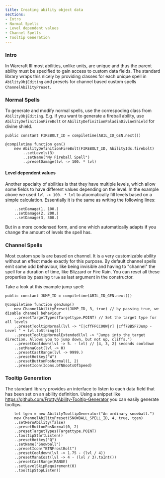```yaml
---
title: Creating ability object data
sections:
- Intro
- Normal Spells
- Level dependent values
- Channel Spells
- Tooltip Generation
---
```


### Intro

In Warcraft III most abilities, unlike units, are unique and thus the parent ability must be specified to gain access to custom data fields.
The standard library wraps this nicely by providing classes for each unique spell in `AbilityObjEditing` and presets for channel based custom spells `ChannelAbilityPreset`.

### Normal Spells

To generate and modify normal spells, use the correspoding class from `AbilityObjEditing`.
E.g. if you want to generate a fireball ability, use `AbilityDefinitionFireBolt` or `AbilityDefinitionPaladinDivineShield` for divine shield.


```wurst
public constant FIREBOLT_ID = compiletime(ABIL_ID_GEN.next())

@compiletime function gen()
	new AbilityDefinitionFireBolt(FIREBOLT_ID, AbilityIds.firebolt)
		..setLevels(3)
		..setName("My Fireball Spell")
		..presetDamage(lvl -> 100. * lvl)
```

#### Level dependent values

Another specialty of abilities is that they have multiple levels, which allow some fields to have different values depending on the level.
In the example above we used `lvl -> 100. * lvl` to atuomatically fill levels based on a simple calculation.
Essentially it is the same as writing the following lines:

```wurst
	..setDamage(1, 100.)
	..setDamage(2, 200.)
	..setDamage(3, 300.)
```

But in a more condensed form, and one which automatically adapts if you change the amount of levels the spell has.

### Channel Spells

Most custom spells are based on channel. It is a very customizable ability without an effect made exactly for this purpose.
By default channel spells emit some odd behaviour, like being invisible and having to "channel" the spell for a duration of time, like Blizzard or Fire Rain.
You can reset all these properties by passing `true` as last argument in the constructor.

Take a look at this example jump spell:

```wurst
public constant JUMP_ID = compiletime(ABIL_ID_GEN.next())

@compiletime function genJump()
	new ChannelAbilityPreset(JUMP_ID, 3, true) // by passing true, we disable channel behaviour
	..presetTargetTypes(Targettype.POINT) // Set the target type for all levels
	..presetTooltipNormal(lvl -> "[|cffFFCC00W|r] |cff7BB5F7Jump - Level " + lvl.toString())
	..presetTooltipNormalExtended(lvl -> "Jumps into the target direction. Allows you to jump down, but not up, cliffs.")
	..presetCooldown(lvl -> 5. - lvl) // [4, 3, 2] seconds cooldown
	..setManaCost(lvl -> 0)
	..presetCastRange(lvl -> 9999.)
	..presetHotkey("W")
	..presetButtonPosNormal(1, 2)
	..presetIcon(Icons.bTNBootsOfSpeed)
```

### Tooltip Generation

The standard library provides an interface to listen to each data field that has been set on an ability definition. Using a snippet like https://github.com/Frotty/Ability-Tooltip-Generator you can easily generate tooltips.

```wurst
	let tgen = new AbilityTooltipGenerator("An ordinary snowball.")
	new ChannelAbilityPreset(SNOWBALL_SPELL_ID, 4, true, tgen)
	..setHeroAbility(false)
	..presetButtonPosNormal(0, 2)
	..presetTargetTypes(Targettype.POINT)
	..tooltipStartListen()
	..presetHotkey("Q")
	..setName("Snowball")
	..presetIcon("BTNFrostBolt")
	..presetCooldown(lvl -> 1.75 - (lvl / 4))
	..presetManaCost(lvl -> 4 - (lvl / 3).toInt())
	..presetCastRange(RANGE)
	..setLevelSkipRequirement(0)
	..tooltipStopListen()
```
